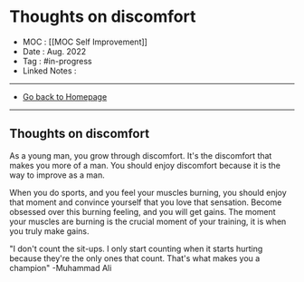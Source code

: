 # Thoughts on discomfort
- MOC : [[MOC Self Improvement]]
- Date : Aug. 2022
- Tag : #in-progress
- Linked Notes : 
-------------------
- [Go back to Homepage](https://misudashi.ga/)
-----

## Thoughts on discomfort
As a young man, you grow through discomfort. It's the discomfort that makes you more of a man. You should enjoy discomfort because it is the way to improve as a man. 

When you do sports, and you feel your muscles burning, you should enjoy that moment and convince yourself that you love that sensation. Become obsessed over this burning feeling, and you will get gains. The moment your muscles are burning is the crucial moment of your training, it is when you truly make gains.

"I don't count the sit-ups. I only start counting when it starts hurting because they're the only ones that count. That's what makes you a champion"
-Muhammad Ali